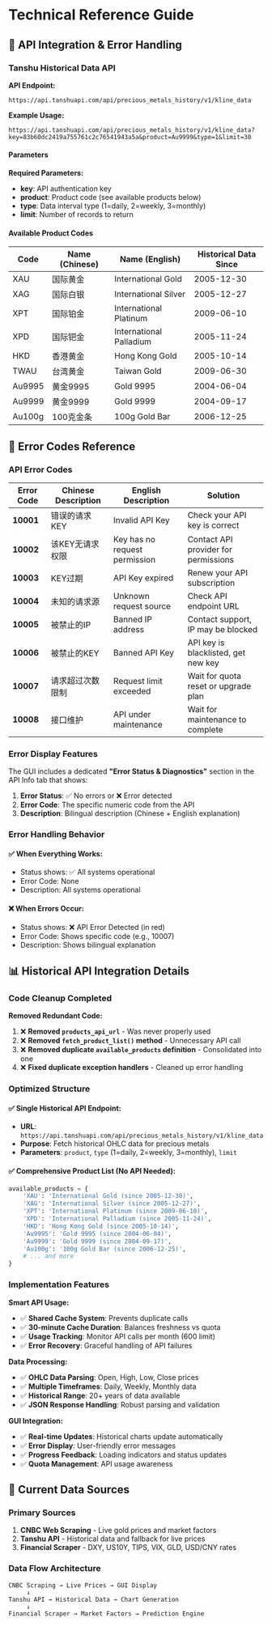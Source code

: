 # Technical Reference Guide

## 🔧 API Integration & Error Handling

### Tanshu Historical Data API

**API Endpoint:**
```
https://api.tanshuapi.com/api/precious_metals_history/v1/kline_data
```

**Example Usage:**
```
https://api.tanshuapi.com/api/precious_metals_history/v1/kline_data?key=83b60dc2419a755761c2c76541943a5a&product=Au9999&type=1&limit=30
```

#### Parameters

**Required Parameters:**
- **key**: API authentication key
- **product**: Product code (see available products below)
- **type**: Data interval type (1=daily, 2=weekly, 3=monthly)
- **limit**: Number of records to return

#### Available Product Codes

| Code | Name (Chinese) | Name (English) | Historical Data Since |
|------|---------------|----------------|----------------------|
| XAU | 国际黄金 | International Gold | 2005-12-30 |
| XAG | 国际白银 | International Silver | 2005-12-27 |
| XPT | 国际铂金 | International Platinum | 2009-06-10 |
| XPD | 国际钯金 | International Palladium | 2005-11-24 |
| HKD | 香港黄金 | Hong Kong Gold | 2005-10-14 |
| TWAU | 台湾黄金 | Taiwan Gold | 2009-06-30 |
| Au9995 | 黄金9995 | Gold 9995 | 2004-06-04 |
| Au9999 | 黄金9999 | Gold 9999 | 2004-09-17 |
| Au100g | 100克金条 | 100g Gold Bar | 2006-12-25 |

## 🚨 Error Codes Reference

### API Error Codes

| Error Code | Chinese Description | English Description | Solution |
|------------|-------------------|-------------------|----------|
| **10001** | 错误的请求KEY | Invalid API Key | Check your API key is correct |
| **10002** | 该KEY无请求权限 | Key has no request permission | Contact API provider for permissions |
| **10003** | KEY过期 | API Key expired | Renew your API subscription |
| **10004** | 未知的请求源 | Unknown request source | Check API endpoint URL |
| **10005** | 被禁止的IP | Banned IP address | Contact support, IP may be blocked |
| **10006** | 被禁止的KEY | Banned API Key | API key is blacklisted, get new key |
| **10007** | 请求超过次数限制 | Request limit exceeded | Wait for quota reset or upgrade plan |
| **10008** | 接口维护 | API under maintenance | Wait for maintenance to complete |

### Error Display Features

The GUI includes a dedicated **"Error Status & Diagnostics"** section in the API Info tab that shows:

1. **Error Status**: ✅ No errors or ❌ Error detected
2. **Error Code**: The specific numeric code from the API
3. **Description**: Bilingual description (Chinese + English explanation)

### Error Handling Behavior

#### ✅ **When Everything Works:**
- Status shows: ✅ All systems operational
- Error Code: None
- Description: All systems operational

#### ❌ **When Errors Occur:**
- Status shows: ❌ API Error Detected (in red)
- Error Code: Shows specific code (e.g., 10007)
- Description: Shows bilingual explanation

## 📊 Historical API Integration Details

### Code Cleanup Completed

**Removed Redundant Code:**
1. ❌ **Removed `products_api_url`** - Was never properly used
2. ❌ **Removed `fetch_product_list()` method** - Unnecessary API call
3. ❌ **Removed duplicate `available_products` definition** - Consolidated into one
4. ❌ **Fixed duplicate exception handlers** - Cleaned up error handling

### Optimized Structure

#### ✅ **Single Historical API Endpoint:**
- **URL**: `https://api.tanshuapi.com/api/precious_metals_history/v1/kline_data`
- **Purpose**: Fetch historical OHLC data for precious metals
- **Parameters**: `product`, `type` (1=daily, 2=weekly, 3=monthly), `limit`

#### ✅ **Comprehensive Product List (No API Needed):**
```python
available_products = {
    'XAU': 'International Gold (since 2005-12-30)',
    'XAG': 'International Silver (since 2005-12-27)', 
    'XPT': 'International Platinum (since 2009-06-10)',
    'XPD': 'International Palladium (since 2005-11-24)',
    'HKD': 'Hong Kong Gold (since 2005-10-14)',
    'Au9995': 'Gold 9995 (since 2004-06-04)',
    'Au9999': 'Gold 9999 (since 2004-09-17)',
    'Au100g': '100g Gold Bar (since 2006-12-25)',
    # ... and more
}
```

### Implementation Features

**Smart API Usage:**
- ✅ **Shared Cache System**: Prevents duplicate calls
- ✅ **30-minute Cache Duration**: Balances freshness vs quota
- ✅ **Usage Tracking**: Monitor API calls per month (600 limit)
- ✅ **Error Recovery**: Graceful handling of API failures

**Data Processing:**
- ✅ **OHLC Data Parsing**: Open, High, Low, Close prices
- ✅ **Multiple Timeframes**: Daily, Weekly, Monthly data
- ✅ **Historical Range**: 20+ years of data available
- ✅ **JSON Response Handling**: Robust parsing and validation

**GUI Integration:**
- ✅ **Real-time Updates**: Historical charts update automatically
- ✅ **Error Display**: User-friendly error messages
- ✅ **Progress Feedback**: Loading indicators and status updates
- ✅ **Quota Management**: API usage awareness

## 🔌 Current Data Sources

### Primary Sources
1. **CNBC Web Scraping** - Live gold prices and market factors
2. **Tanshu API** - Historical data and fallback for live prices
3. **Financial Scraper** - DXY, US10Y, TIPS, VIX, GLD, USD/CNY rates

### Data Flow Architecture
```
CNBC Scraping → Live Prices → GUI Display
     ↓
Tanshu API → Historical Data → Chart Generation
     ↓  
Financial Scraper → Market Factors → Prediction Engine
```
